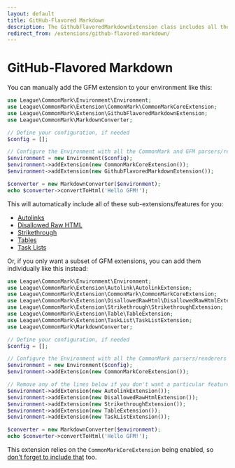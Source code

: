 ```yaml
---
layout: default
title: GitHub-Flavored Markdown
description: The GithubFlavoredMarkdownExtension class includes all the GFM addons
redirect_from: /extensions/github-flavored-markdown/
---
```


# GitHub-Flavored Markdown

You can manually add the GFM extension to your environment like this:

```php
use League\CommonMark\Environment\Environment;
use League\CommonMark\Extension\CommonMark\CommonMarkCoreExtension;
use League\CommonMark\Extension\GithubFlavoredMarkdownExtension;
use League\CommonMark\MarkdownConverter;

// Define your configuration, if needed
$config = [];

// Configure the Environment with all the CommonMark and GFM parsers/renderers
$environment = new Environment($config);
$environment->addExtension(new CommonMarkCoreExtension());
$environment->addExtension(new GithubFlavoredMarkdownExtension());

$converter = new MarkdownConverter($environment);
echo $converter->convertToHtml('Hello GFM!');
```

This will automatically include all of these sub-extensions/features for you:

- [Autolinks](/2.0/extensions/autolinks/)
- [Disallowed Raw HTML](/2.0/extensions/disallowed-raw-html/)
- [Strikethrough](/2.0/extensions/strikethrough/)
- [Tables](/2.0/extensions/tables/)
- [Task Lists](/2.0/extensions/task-lists/)

Or, if you only want a subset of GFM extensions, you can add them individually like this instead:

```php
use League\CommonMark\Environment\Environment;
use League\CommonMark\Extension\Autolink\AutolinkExtension;
use League\CommonMark\Extension\CommonMark\CommonMarkCoreExtension;
use League\CommonMark\Extension\DisallowedRawHtml\DisallowedRawHtmlExtension;
use League\CommonMark\Extension\Strikethrough\StrikethroughExtension;
use League\CommonMark\Extension\Table\TableExtension;
use League\CommonMark\Extension\TaskList\TaskListExtension;
use League\CommonMark\MarkdownConverter;

// Define your configuration, if needed
$config = [];

// Configure the Environment with all the CommonMark parsers/renderers
$environment = new Environment($config);
$environment->addExtension(new CommonMarkCoreExtension());

// Remove any of the lines below if you don't want a particular feature
$environment->addExtension(new AutolinkExtension());
$environment->addExtension(new DisallowedRawHtmlExtension());
$environment->addExtension(new StrikethroughExtension());
$environment->addExtension(new TableExtension());
$environment->addExtension(new TaskListExtension());

$converter = new MarkdownConverter($environment);
echo $converter->convertToHtml('Hello GFM!');
```

This extension relies on the `CommonMarkCoreExtension` being enabled, so [don't forget to include that](/2.0/extensions/commonmark/) too.
